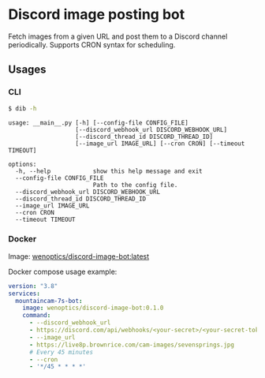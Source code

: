 # Discord image posting bot

Fetch images from a given URL and post them to a Discord channel periodically. 
 Supports CRON syntax for scheduling.

## Usages

### CLI

```bash
$ dib -h
```

```text
usage: __main__.py [-h] [--config-file CONFIG_FILE]
                   [--discord_webhook_url DISCORD_WEBHOOK_URL]
                   [--discord_thread_id DISCORD_THREAD_ID]
                   [--image_url IMAGE_URL] [--cron CRON] [--timeout TIMEOUT]

options:
  -h, --help            show this help message and exit
  --config-file CONFIG_FILE
                        Path to the config file.
  --discord_webhook_url DISCORD_WEBHOOK_URL
  --discord_thread_id DISCORD_THREAD_ID
  --image_url IMAGE_URL
  --cron CRON
  --timeout TIMEOUT
```

### Docker

Image: [wenoptics/discord-image-bot:latest](https://hub.docker.com/r/wenoptics/discord-image-bot)

Docker compose usage example:

```yaml
version: "3.8"
services:
  mountaincam-7s-bot:
    image: wenoptics/discord-image-bot:0.1.0
    command:
      - --discord_webhook_url
      - https://discord.com/api/webhooks/<your-secret>/<your-secret-token>
      - --image_url
      - https://live8p.brownrice.com/cam-images/sevensprings.jpg
      # Every 45 minutes
      - --cron
      - '*/45 * * * *'
```
